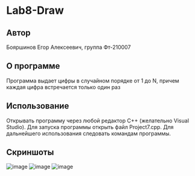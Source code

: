 # Lab8-Draw
## Автор
Бояршинов Егор Алексеевич, группа Фт-210007
## О программе
Программа выдает цифры в случайном порядке от 1 до N, причем каждая цифра встречается только один раз
## Использование
Открывать программу через любой редактор C++ (желательно Visual Studio). Для запуска программы открыть файл Project7.cpp. Для дальнейшего использования следовать командам программы.
## Скриншоты
![image](https://user-images.githubusercontent.com/113821959/208497187-44e3fd34-5127-466c-b889-b9d549eee355.png)
![image](https://user-images.githubusercontent.com/113821959/208497423-2d6ba0ae-8ceb-4717-afb9-7d9748267b02.png)
![image](https://user-images.githubusercontent.com/113821959/208497602-49bb05f8-7ba4-4cfb-bef7-590ee37da8c3.png)
